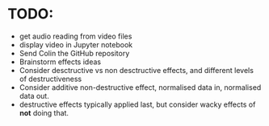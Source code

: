 # TODO:
- get audio reading from video files
- display video in Jupyter notebook
- Send Colin the GitHub repository
- Brainstorm effects ideas
- Consider desctructive vs non desctructive effects, and different levels of destructiveness
- Consider additive non-destructive effect, normalised data in, normalised data out.
- destructive effects typically applied last, but consider wacky effects of **not** doing that.